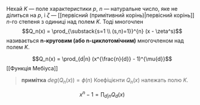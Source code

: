 Нехай $K$ — поле характеристики $p$, $n$ — натуральне число, яке не дiлиться на $p$, i $ζ$ —
[[первісний (примітивний корінь)|первiсний корiнь]] $n$-го степеня з одиницi над полем $K$. Тодi многочлен
$$Q_n(x) = \prod_{\substack{s=1 \\ (s,n)=1}}^{n} (x - \zeta^s)$$
називається __n-круговим (або n-циклотомiчним)__ многочленом над полем $K$.

$$Q_n(x) = \prod_{d|n} (x^{\frac{n}{d}} - 1)^{\mu{d}}$$
[[Функція Мебіуса]]

> **примітка** $deg(Q_n (x)) = \phi(n)$
> Коефіцієнти $Q_n(x)$ належать полю  $K$.


$$x^n-1 = \prod_{d|n} Q_d(x)$$
